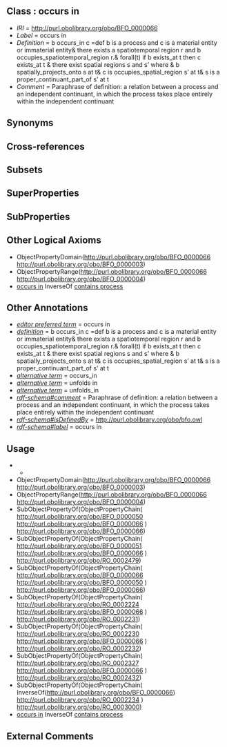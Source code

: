 
## Class : occurs in

 * *IRI* = http://purl.obolibrary.org/obo/BFO_0000066
 * *Label* = occurs in
 * *Definition* = b occurs_in c =def b is a process and c is a material entity or immaterial entity& there exists a spatiotemporal region r and b occupies_spatiotemporal_region r.& forall(t) if b exists_at t then c exists_at t & there exist spatial regions s and s’ where & b spatially_projects_onto s at t& c is occupies_spatial_region s’ at t& s is a proper_continuant_part_of s’ at t
 * *Comment* = Paraphrase of definition: a relation between a process and an independent continuant, in which the process takes place entirely within the independent continuant

## Synonyms


## Cross-references


## Subsets


## SuperProperties


## SubProperties


## Other Logical Axioms

 * ObjectPropertyDomain(<http://purl.obolibrary.org/obo/BFO_0000066> <http://purl.obolibrary.org/obo/BFO_0000003>)
 * ObjectPropertyRange(<http://purl.obolibrary.org/obo/BFO_0000066> <http://purl.obolibrary.org/obo/BFO_0000004>)
 * [occurs in](../../BFO/66/BFO_0000066.md) InverseOf [contains process](../../BFO/67/BFO_0000067.md)

## Other Annotations

 * *[editor preferred term](../../IAO/11/IAO_0000111.md)* = occurs in
 * *[definition](../../IAO/15/IAO_0000115.md)* = b occurs_in c =def b is a process and c is a material entity or immaterial entity& there exists a spatiotemporal region r and b occupies_spatiotemporal_region r.& forall(t) if b exists_at t then c exists_at t & there exist spatial regions s and s’ where & b spatially_projects_onto s at t& c is occupies_spatial_region s’ at t& s is a proper_continuant_part_of s’ at t
 * *[alternative term](../../IAO/18/IAO_0000118.md)* = occurs_in
 * *[alternative term](../../IAO/18/IAO_0000118.md)* = unfolds in
 * *[alternative term](../../IAO/18/IAO_0000118.md)* = unfolds_in
 * *[rdf-schema#comment](../../nt/rdf-schema#comment.md)* = Paraphrase of definition: a relation between a process and an independent continuant, in which the process takes place entirely within the independent continuant
 * *[rdf-schema#isDefinedBy](../../By/rdf-schema#isDefinedBy.md)* = http://purl.obolibrary.org/obo/bfo.owl
 * *[rdf-schema#label](../../el/rdf-schema#label.md)* = occurs in

## Usage

 * -
 * ObjectPropertyDomain(<http://purl.obolibrary.org/obo/BFO_0000066> <http://purl.obolibrary.org/obo/BFO_0000003>)
 * ObjectPropertyRange(<http://purl.obolibrary.org/obo/BFO_0000066> <http://purl.obolibrary.org/obo/BFO_0000004>)
 * SubObjectPropertyOf(ObjectPropertyChain( <http://purl.obolibrary.org/obo/BFO_0000050> <http://purl.obolibrary.org/obo/BFO_0000066> ) <http://purl.obolibrary.org/obo/BFO_0000066>)
 * SubObjectPropertyOf(ObjectPropertyChain( <http://purl.obolibrary.org/obo/BFO_0000051> <http://purl.obolibrary.org/obo/BFO_0000066> ) <http://purl.obolibrary.org/obo/RO_0002479>)
 * SubObjectPropertyOf(ObjectPropertyChain( <http://purl.obolibrary.org/obo/BFO_0000066> <http://purl.obolibrary.org/obo/BFO_0000050> ) <http://purl.obolibrary.org/obo/BFO_0000066>)
 * SubObjectPropertyOf(ObjectPropertyChain( <http://purl.obolibrary.org/obo/RO_0002224> <http://purl.obolibrary.org/obo/BFO_0000066> ) <http://purl.obolibrary.org/obo/RO_0002231>)
 * SubObjectPropertyOf(ObjectPropertyChain( <http://purl.obolibrary.org/obo/RO_0002230> <http://purl.obolibrary.org/obo/BFO_0000066> ) <http://purl.obolibrary.org/obo/RO_0002232>)
 * SubObjectPropertyOf(ObjectPropertyChain( <http://purl.obolibrary.org/obo/RO_0002327> <http://purl.obolibrary.org/obo/BFO_0000066> ) <http://purl.obolibrary.org/obo/RO_0002432>)
 * SubObjectPropertyOf(ObjectPropertyChain( InverseOf(<http://purl.obolibrary.org/obo/BFO_0000066>) <http://purl.obolibrary.org/obo/RO_0002234> ) <http://purl.obolibrary.org/obo/RO_0003000>)
 * [occurs in](../../BFO/66/BFO_0000066.md) InverseOf [contains process](../../BFO/67/BFO_0000067.md)

## External Comments

